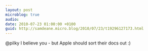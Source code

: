 ```yaml
---
layout: post
microblog: true
audio: 
date: 2010-07-23 01:00:00 +0100
guid: http://samdeane.micro.blog/2010/07/23/t19296127173.html
---
```

@pilky I believe you - but Apple should sort their docs out :)
